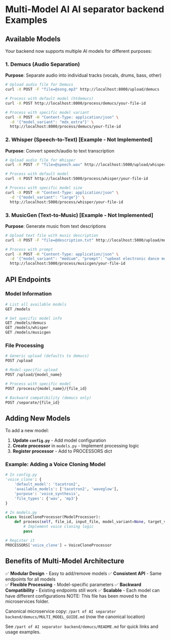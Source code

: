 # Multi-Model AI AI separator backend Examples

## Available Models

Your backend now supports multiple AI models for different purposes:

### 1. Demucs (Audio Separation)
**Purpose**: Separate audio into individual tracks (vocals, drums, bass, other)

```bash
# Upload audio file for Demucs
curl -X POST -F "file=@song.mp3" http://localhost:8000/upload/demucs

# Process with default model (htdemucs)
curl -X POST http://localhost:8000/process/demucs/your-file-id

# Process with specific model variant
curl -X POST -H "Content-Type: application/json" \
  -d '{"model_variant": "mdx_extra"}' \
  http://localhost:8000/process/demucs/your-file-id
```

### 2. Whisper (Speech-to-Text) [Example - Not Implemented]
**Purpose**: Convert speech/audio to text transcription

```bash
# Upload audio file for Whisper
curl -X POST -F "file=@speech.wav" http://localhost:5000/upload/whisper

# Process with default model
curl -X POST http://localhost:5000/process/whisper/your-file-id

# Process with specific model size
curl -X POST -H "Content-Type: application/json" \
  -d '{"model_variant": "large"}' \
  http://localhost:5000/process/whisper/your-file-id
```

### 3. MusicGen (Text-to-Music) [Example - Not Implemented]
**Purpose**: Generate music from text descriptions

```bash
# Upload text file with music description
curl -X POST -F "file=@description.txt" http://localhost:5000/upload/musicgen

# Process with prompt
curl -X POST -H "Content-Type: application/json" \
  -d '{"model_variant": "medium", "prompt": "upbeat electronic dance music"}' \
  http://localhost:5000/process/musicgen/your-file-id
```

## API Endpoints

### Model Information
```bash
# List all available models
GET /models

# Get specific model info
GET /models/demucs
GET /models/whisper
GET /models/musicgen
```

### File Processing
```bash
# Generic upload (defaults to demucs)
POST /upload

# Model-specific upload
POST /upload/{model_name}

# Process with specific model
POST /process/{model_name}/{file_id}

# Backward compatibility (demucs only)
POST /separate/{file_id}
```

## Adding New Models

To add a new model:

1. **Update `config.py`** - Add model configuration
2. **Create processor** in `models.py` - Implement processing logic
3. **Register processor** - Add to PROCESSORS dict

### Example: Adding a Voice Cloning Model

```python
# In config.py
'voice_clone': {
    'default_model': 'tacotron2',
    'available_models': ['tacotron2', 'waveglow'],
    'purpose': 'voice_synthesis',
    'file_types': {'wav', 'mp3'}
}

# In models.py
class VoiceCloneProcessor(ModelProcessor):
    def process(self, file_id, input_file, model_variant=None, target_voice=None):
        # Implement voice cloning logic
        pass

# Register it
PROCESSORS['voice_clone'] = VoiceCloneProcessor
```

## Benefits of Multi-Model Architecture

✅ **Modular Design** - Easy to add/remove models
✅ **Consistent API** - Same endpoints for all models  
✅ **Flexible Processing** - Model-specific parameters
✅ **Backward Compatibility** - Existing endpoints still work
✅ **Scalable** - Each model can have different configurations
NOTE: This file has been moved to the microservices folder.

Canonical microservice copy: `/part of AI separator backend/demucs/MULTI_MODEL_GUIDE.md` (now the canonical location)

See `/part of AI separator backend/demucs/README.md` for quick links and usage examples.